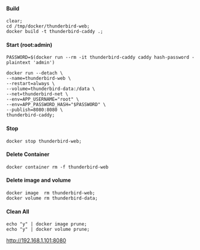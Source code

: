 #### Build
```
clear;
cd /tmp/docker/thunderbird-web;
docker build -t thunderbird-caddy .;
```

#### Start (root:admin)
```
PASSWORD=$(docker run --rm -it thunderbird-caddy caddy hash-password -plaintext 'admin')

docker run --detach \
--name=thunderbird-web \
--restart=always \
--volume=thunderbird-data:/data \
--net=thunderbird-net \
--env=APP_USERNAME="root" \
--env=APP_PASSWORD_HASH="$PASSWORD" \
--publish=8080:8080 \
thunderbird-caddy;
```

#### Stop
```
docker stop thunderbird-web;
```


#### Delete Container
```
docker container rm -f thunderbird-web
```

#### Delete image and volume
```
docker image  rm thunderbird-web;
docker volume rm thunderbird-data;
```

#### Clean All
```
echo "y" | docker image prune;
echo "y" | docker volume prune;
```


http://192.168.1.101:8080
